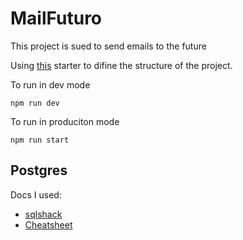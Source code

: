 # MailFuturo
This project is sued to send emails to the future

Using [this](https://www.npmjs.com/package/typescript-express-starter) starter to difine the structure of the project.

To run in dev mode
```
npm run dev
```

To run in produciton mode

```
npm run start
```


## Postgres

Docs I used:
- [sqlshack](https://www.sqlshack.com/setting-up-a-postgresql-database-on-mac/)
- [Cheatsheet](https://www.postgresqltutorial.com/postgresql-cheat-sheet/)